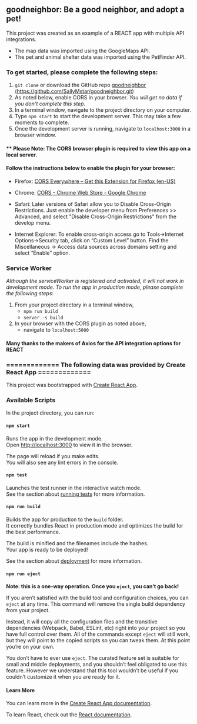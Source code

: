 ## goodneighbor:  Be a good neighbor, and adopt a pet!

This project was created as an example of a REACT app with multiple API integrations.
* The map data was imported using the GoogleMaps API.
* The pet and animal shelter data was imported using the PetFinder API.

### To get started, please complete the following steps:

 1. `git clone` or download the GitHub repo <a href='https://github.com/SallyMstar/goodneighbor.git'>goodneighbor (https://github.com/SallyMstar/goodneighbor.git)</a> 
 2. As noted below, enable CORS in your browser.  *You will get no data if you don't complete this step.*
 2. In a terminal window, navigate to the project directory on your computer.
 3. Type `npm start` to start the development server.  This may take a few moments to complete.
 4. Once the development server is running, navigate to `localhost:3000` in a browser window.


#### ** Please Note: The CORS browser plugin is required to view this app on a local server.
#### 		Follow the instructions below to enable the plugin for your browser:

* Firefox: <a href='https://addons.mozilla.org/en-US/firefox/addon/cors-everywhere/' target='blank'>CORS Everywhere – Get this Extension for  Firefox (en-US)</a>

* Chrome: <a href='https://chrome.google.com/webstore/detail/cors/dboaklophljenpcjkbbibpkbpbobnbld?hl=en' target='blank'>CORS - Chrome Web Store - Google Chrome</a>

* Safari: Later versions of Safari allow you to Disable Cross-Origin Restrictions. Just enable the developer menu from Preferences >> Advanced, and select "Disable Cross-Origin Restrictions" from the develop menu.

* Internet Explorer: To enable cross-origin access go to Tools->Internet Options->Security tab, click on “Custom Level” button. Find the Miscellaneous -> Access data sources across domains setting and select “Enable” option.


### Service Worker
*Although the serviceWorker is registered and activated, it will not work in development mode. To run the app in production mode, please complete the following steps:*

 1. From your project directory in a terminal window,
	* `npm run build`
	* `server -s build`
 2. In your browser with the CORS plugin as noted above,
 	* navigate to `localhost:5000`


#### Many thanks to the makers of Axios for the API integration options for REACT 


### ============= The following data was provided by Create React App =============

This project was bootstrapped with [Create React App](https://github.com/facebook/create-react-app).

### Available Scripts

In the project directory, you can run:

#### `npm start`

Runs the app in the development mode.<br>
Open [http://localhost:3000](http://localhost:3000) to view it in the browser.

The page will reload if you make edits.<br>
You will also see any lint errors in the console.

#### `npm test`

Launches the test runner in the interactive watch mode.<br>
See the section about [running tests](https://facebook.github.io/create-react-app/docs/running-tests) for more information.

#### `npm run build`

Builds the app for production to the `build` folder.<br>
It correctly bundles React in production mode and optimizes the build for the best performance.

The build is minified and the filenames include the hashes.<br>
Your app is ready to be deployed!

See the section about [deployment](https://facebook.github.io/create-react-app/docs/deployment) for more information.

#### `npm run eject`

**Note: this is a one-way operation. Once you `eject`, you can’t go back!**

If you aren’t satisfied with the build tool and configuration choices, you can `eject` at any time. This command will remove the single build dependency from your project.

Instead, it will copy all the configuration files and the transitive dependencies (Webpack, Babel, ESLint, etc) right into your project so you have full control over them. All of the commands except `eject` will still work, but they will point to the copied scripts so you can tweak them. At this point you’re on your own.

You don’t have to ever use `eject`. The curated feature set is suitable for small and middle deployments, and you shouldn’t feel obligated to use this feature. However we understand that this tool wouldn’t be useful if you couldn’t customize it when you are ready for it.

#### Learn More

You can learn more in the [Create React App documentation](https://facebook.github.io/create-react-app/docs/getting-started).

To learn React, check out the [React documentation](https://reactjs.org/).
